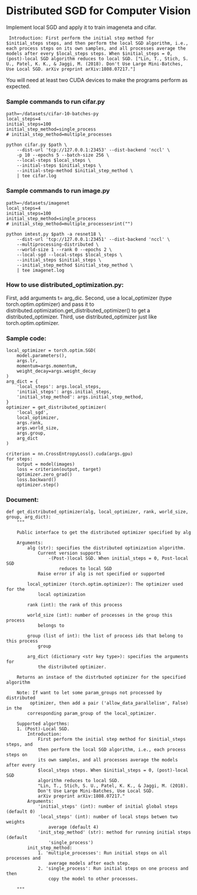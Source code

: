 # Distributed SGD for Computer Vision

Implement local SGD and apply it to train imageneta and cifar.

     Introduction: First perform the initial step method for $initial_steps steps, and then perform the local SGD algorithm, i.e., each process steps on its own samples, and all processes average the models after every $local_steps steps. When $initial_steps = 0, (post)-local SGD algorithm reduces to local SGD. ["Lin, T., Stich, S. U., Patel, K. K., & Jaggi, M. (2018). Don't Use Large Mini-Batches, Use Local SGD. arXiv preprint arXiv:1808.07217."]

You will need at least two CUDA devices to make the programs perform as expected.

### Sample commands to run cifar.py

    path=~/datasets/cifar-10-batches-py
    local_steps=4
    initial_steps=100
    initial_step_method=single_process
    # initial_step_method=multiple_processes

    python cifar.py $path \
        --dist-url 'tcp://127.0.0.1:23453' --dist-backend 'nccl' \
        -p 10 --epochs 5 --batch-size 256 \
        --local-steps $local_steps \
        --initial-steps $initial_steps \
        --initial-step-method $initial_step_method \
        | tee cifar.log
        
### Sample commands to run image.py

    path=~/datasets/imagenet
    local_steps=4
    initial_steps=100
    initial_step_method=single_process
    # initial_step_method=multiple_processesrint("")

    python imtest.py $path -a resnet18 \
        --dist-url 'tcp://127.0.0.1:23451' --dist-backend 'nccl' \
        --multiprocessing-distributed \
        --world-size 1 --rank 0 --epochs 2 \
        --local-sgd --local-steps $local_steps \
        --initial_steps $initial_steps \
        --initial_step_method $initial_step_method \
        | tee imagenet.log

### How to use distributed_optimization.py:
First, add arguments t= arg_dic. Second, use a local_optimizer (type torch.optim.optimizer) and pass it to distributed.optimization.get_distributed_optimizer() to get a distributed_optimizer. Third, use distributed_optimizer just like torch.optim.optimizer. 

### Sample code: 
    
    local_optimizer = torch.optim.SGD(
        model.parameters(), 
        args.lr,
        momentum=args.momentum, 
        weight_decay=args.weight_decay
    )
    arg_dict = {
        'local_steps': args.local_steps,
        'initial_steps': args.initial_steps,
        'initial_step_method': args.initial_step_method,
    }
    optimizer = get_distributed_optimizer(
        'local_sgd', 
        local_optimizer, 
        args.rank,
        args.world_size, 
        args.group, 
        arg_dict
    )
        
    criterion = nn.CrossEntropyLoss().cuda(args.gpu)
    for steps:
        output = model(images)
        loss = criterion(output, target)
        optimizer.zero_grad()
        loss.backward()
        optimizer.step()
    
### Document:

    def get_distributed_optimizer(alg, local_optimizer, rank, world_size, group, arg_dict):
        """
    
        Public interface to get the distributed optimizer specified by alg

        Arguments:
            alg (str): specifies the distributed optimization algorithm.
                Current version supports
                    -(Post-)local SGD. When initial_steps = 0, Post-local SGD
                        reduces to local SGD
                Raise error if alg is not specified or supported

            local_optimizer (torch.optim.optimizer): The optimizer used for the
                local optimization

            rank (int): the rank of this process

            world_size (int): number of processes in the group this process
                belongs to

            group (list of int): the list of process ids that belong to this process
                group

            arg_dict (dictionary <str key type>): specifies the arguments for
                the distributed optimizer.

        Returns an instace of the distrbuted optimizer for the specified algorithm

        Note: If want to let some param_groups not processed by distributed
             optimizer, then add a pair ('allow_data_parallelism', False) in the
            corresponding param_group of the local_optimizer.

        Supported algorthms:
        1. (Post)-Local SGD.
            Introduction:
                First perform the initial step method for $initial_steps steps, and
                then perform the local SGD algorithm, i.e., each process steps on
                its own samples, and all processes average the models after every
                $local_steps steps. When $initial_steps = 0, (post)-local SGD
                algorithm reduces to local SGD.
                "Lin, T., Stich, S. U., Patel, K. K., & Jaggi, M. (2018).
                Don't Use Large Mini-Batches, Use Local SGD.
                arXiv preprint arXiv:1808.07217."
            Arguments:
                'initial_steps' (int): number of initial global steps (default 0)
                'local_steps' (int): number of local steps betwen two weights
                    average (default 4)
                'init_step_method' (str): method for running initial steps (default
                    'single_process')
            init_step_method:
                1. 'multiple_processes': Run initial steps on all processes and
                    average models after each step.
                2. 'single_process': Run initial steps on one process and then
                    copy the model to other processes.

        """

